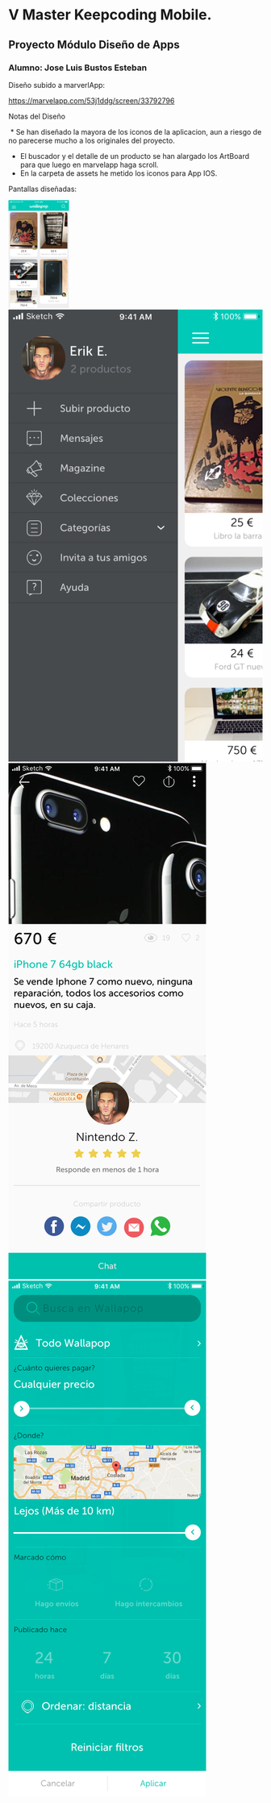 # V Master Keepcoding Mobile.
## Proyecto Módulo Diseño de Apps
### Alumno: Jose Luis Bustos Esteban

Diseño subido a marverlApp:

https://marvelapp.com/53j1ddg/screen/33792796


Notas del Diseño

  * Se han diseñado la mayora de los iconos de la aplicacion, aun a riesgo de no parecerse mucho a los originales del proyecto.
  * El buscador y el detalle de un producto se han alargado los ArtBoard para que luego en marvelapp haga scroll.
  * En la carpeta de assets he metido los iconos para App IOS.
  

Pantallas diseñadas:

<img src = "https://github.com/joselbe1976/kc_wallapop_proyect_desing/blob/master/screens/01.Principal.png" width="120px">
<img src = "https://github.com/joselbe1976/kc_wallapop_proyect_desing/blob/master/screens/02.Menu.png"  width="120px">
<img src = "https://github.com/joselbe1976/kc_wallapop_proyect_desing/blob/master/screens/03.ProductDetail.png" width="120px">
<img src = "https://github.com/joselbe1976/kc_wallapop_proyect_desing/blob/master/screens/04.Buscador.png"  width="120px">



